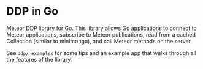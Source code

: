# DDP in Go

[Meteor](https://meteor.com) DDP library for Go. This library allows Go applications to connect to Meteor applications, subscribe to Meteor publications, read from a cached Collection (similar to minimongo), and call Meteor methods on the server.

See `ddp/_examples` for some tips and an example app that walks through all the features of the library.
